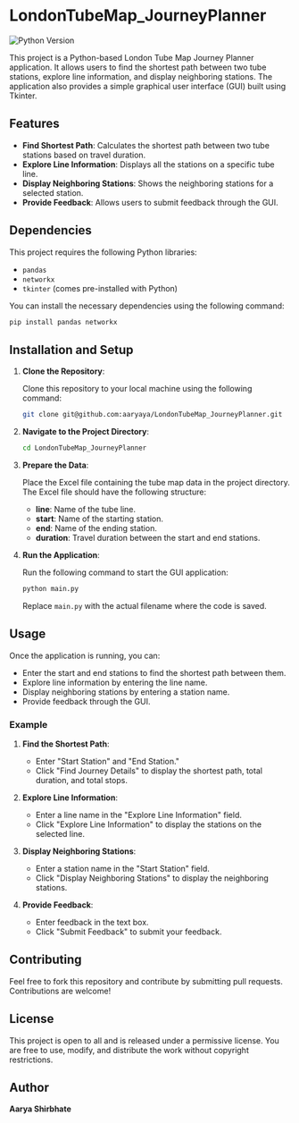 # LondonTubeMap_JourneyPlanner

![Python Version](https://img.shields.io/badge/python-3.8%2B-blue)

This project is a Python-based London Tube Map Journey Planner application. It allows users to find the shortest path between two tube stations, explore line information, and display neighboring stations. The application also provides a simple graphical user interface (GUI) built using Tkinter.

## Features

- **Find Shortest Path**: Calculates the shortest path between two tube stations based on travel duration.
- **Explore Line Information**: Displays all the stations on a specific tube line.
- **Display Neighboring Stations**: Shows the neighboring stations for a selected station.
- **Provide Feedback**: Allows users to submit feedback through the GUI.

## Dependencies

This project requires the following Python libraries:

- `pandas`
- `networkx`
- `tkinter` (comes pre-installed with Python)

You can install the necessary dependencies using the following command:

```bash
pip install pandas networkx
```

## Installation and Setup

1. **Clone the Repository**:

   Clone this repository to your local machine using the following command:

   ```bash
   git clone git@github.com:aaryaya/LondonTubeMap_JourneyPlanner.git
   ```

2. **Navigate to the Project Directory**:

   ```bash
   cd LondonTubeMap_JourneyPlanner
   ```

3. **Prepare the Data**:

   Place the Excel file containing the tube map data in the project directory. The Excel file should have the following structure:

   - **line**: Name of the tube line.
   - **start**: Name of the starting station.
   - **end**: Name of the ending station.
   - **duration**: Travel duration between the start and end stations.

4. **Run the Application**:

   Run the following command to start the GUI application:

   ```bash
   python main.py
   ```

   Replace `main.py` with the actual filename where the code is saved.

## Usage

Once the application is running, you can:

- Enter the start and end stations to find the shortest path between them.
- Explore line information by entering the line name.
- Display neighboring stations by entering a station name.
- Provide feedback through the GUI.

### Example

1. **Find the Shortest Path**:

   - Enter "Start Station" and "End Station."
   - Click "Find Journey Details" to display the shortest path, total duration, and total stops.

2. **Explore Line Information**:

   - Enter a line name in the "Explore Line Information" field.
   - Click "Explore Line Information" to display the stations on the selected line.

3. **Display Neighboring Stations**:

   - Enter a station name in the "Start Station" field.
   - Click "Display Neighboring Stations" to display the neighboring stations.

4. **Provide Feedback**:

   - Enter feedback in the text box.
   - Click "Submit Feedback" to submit your feedback.

## Contributing

Feel free to fork this repository and contribute by submitting pull requests. Contributions are welcome!

## License

This project is open to all and is released under a permissive license. You are free to use, modify, and distribute the work without copyright restrictions.

## Author

**Aarya Shirbhate**

